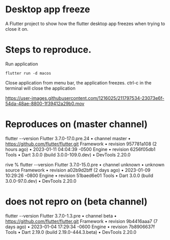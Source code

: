 # Desktop app freeze

A Flutter project to show how the flutter desktop app freezes when trying to close it on. 

# Steps to reproduce. 

Run application

`flutter run -d macos` 

Close application from menu bar, the application freezes. ctrl-c in the terminal will close the application 


https://user-images.githubusercontent.com/1216025/211797534-23073e6f-54da-48ae-8800-1f39412a29b0.mov


# Reproduces on (master channel)

flutter --version
Flutter 3.7.0-17.0.pre.24 • channel master • https://github.com/flutter/flutter.git
Framework • revision 957781a108 (2 hours ago) • 2023-01-11 04:04:39 -0500
Engine • revision 6256f05db1
Tools • Dart 3.0.0 (build 3.0.0-109.0.dev) • DevTools 2.20.0

rive % flutter --version
Flutter 3.7.0-15.0.pre • channel unknown • unknown source
Framework • revision a02b9d2bff (2 days ago) • 2023-01-09 10:29:26 -0800
Engine • revision 51baed6e01
Tools • Dart 3.0.0 (build 3.0.0-97.0.dev) • DevTools 2.20.0

# does not repro on (beta channel)

flutter --version
Flutter 3.7.0-1.3.pre • channel beta • https://github.com/flutter/flutter.git
Framework • revision 9b4416aaa7 (7 days ago) • 2023-01-04 17:29:34 -0600
Engine • revision 7b8906637f
Tools • Dart 2.19.0 (build 2.19.0-444.3.beta) • DevTools 2.20.0



